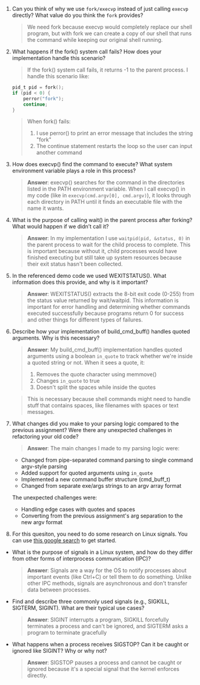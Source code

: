 1. Can you think of why we use `fork/execvp` instead of just calling `execvp` directly? What value do you think the `fork` provides?

    > We need fork because execvp would completely replace our shell program, but with fork we can create a copy of our shell that runs the command while keeping our original shell running.

2. What happens if the fork() system call fails? How does your implementation handle this scenario?

    > If the fork() system call fails, it returns -1 to the parent process. I handle this scenario like:
    ```c
    pid_t pid = fork();
    if (pid < 0) {
        perror("fork");
        continue;
    }
    ```
    > When fork() fails:
    > 1. I use perror() to print an error message that includes the string "fork"
    > 2. The continue statement restarts the loop so the user can input another command

3. How does execvp() find the command to execute? What system environment variable plays a role in this process?

    > **Answer**: execvp() searches for the command in the directories listed in the PATH environment variable. When I call execvp() in my code (like in `execvp(cmd.argv[0], cmd.argv)`), it looks through each directory in PATH until it finds an executable file with the name it wants.

4. What is the purpose of calling wait() in the parent process after forking? What would happen if we didn’t call it?

    > **Answer**: In my implementation I use `waitpid(pid, &status, 0)` in the parent process to wait for the child process to complete. This is important because without it, child processes would have finished executing but still take up system resources because their exit status hasn't been collected.

5. In the referenced demo code we used WEXITSTATUS(). What information does this provide, and why is it important?

    > **Answer**: WEXITSTATUS() extracts the 8-bit exit code (0-255) from the status value returned by wait/waitpid. This information is important for error handling and determining whether commands executed successfully because programs return 0 for success and other things for different types of failures.

6. Describe how your implementation of build_cmd_buff() handles quoted arguments. Why is this necessary?

    > **Answer**: My build_cmd_buff() implementation handles quoted arguments using a boolean `in_quote` to track whether we're inside a quoted string or not. When it sees a quote, it:
    > 1. Removes the quote character using memmove()
    > 2. Changes `in_quote` to true
    > 3. Doesn't split the spaces while inside the quotes

    > This is necessary because shell commands might need to handle stuff that contains spaces, like filenames with spaces or text messages.

7. What changes did you make to your parsing logic compared to the previous assignment? Were there any unexpected challenges in refactoring your old code?

    > **Answer**: The main changes I made to my parsing logic were:
    - Changed from pipe-separated command parsing to single command argv-style parsing
    - Added support for quoted arguments using `in_quote`
    - Implemented a new command buffer structure (cmd_buff_t)
    - Changed from separate exe/args strings to an argv array format

    The unexpected challenges were:
    - Handling edge cases with quotes and spaces
    - Converting from the previous assignment's arg separation to the new argv format

8. For this quesiton, you need to do some research on Linux signals. You can use [this google search](https://www.google.com/search?q=Linux+signals+overview+site%3Aman7.org+OR+site%3Alinux.die.net+OR+site%3Atldp.org&oq=Linux+signals+overview+site%3Aman7.org+OR+site%3Alinux.die.net+OR+site%3Atldp.org&gs_lcrp=EgZjaHJvbWUyBggAEEUYOdIBBzc2MGowajeoAgCwAgA&sourceid=chrome&ie=UTF-8) to get started.

- What is the purpose of signals in a Linux system, and how do they differ from other forms of interprocess communication (IPC)?

    > **Answer**:  Signals are a way for the OS to notify processes about important events (like Ctrl+C) or tell them to do something. Unlike other IPC methods, signals are asynchronous and don't transfer data between processes.

- Find and describe three commonly used signals (e.g., SIGKILL, SIGTERM, SIGINT). What are their typical use cases?

    > **Answer**:  SIGINT interrupts a program, SIGKILL forcefully terminates a process and can't be ignored, and SIGTERM asks a program to terminate gracefully

- What happens when a process receives SIGSTOP? Can it be caught or ignored like SIGINT? Why or why not?

    > **Answer**:  SIGSTOP pauses a process and cannot be caught or ignored because it's a special signal that the kernel enforces directly.
